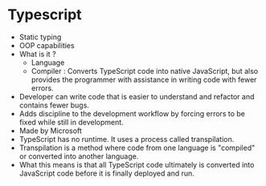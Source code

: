 # Typescript 
- Static typing 
- OOP capabilities 
- What is it ?
	- Language 
	- Compiler : Converts TypeScript code into native JavaScript, but also provides the programmer with assistance in writing code with fewer errors. 
- Developer can write code that is easier to understand and refactor and contains fewer bugs. 
- Adds discipline to the development workflow by forcing errors to be fixed while still in development. 
- Made by Microsoft 
- TypeScript has no runtime. It uses a process called transpilation. 
- Transpilation is a method where code from one language is "compiled" or converted into another language. 
- What this means is that all TypeScript code ultimately is converted into JavaScript code before it is finally deployed and run. 
